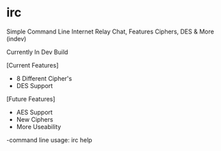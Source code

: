 # irc
Simple Command Line Internet Relay Chat, Features Ciphers, DES &amp; More (indev)

Currently In Dev Build

[Current Features]
- 8 Different Cipher's
- DES Support

[Future Features]
- AES Support
- New Ciphers
- More Useability

-command line usage: irc help
